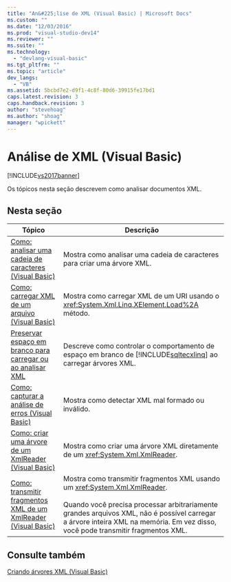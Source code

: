 ```yaml
---
title: "An&#225;lise de XML (Visual Basic) | Microsoft Docs"
ms.custom: ""
ms.date: "12/03/2016"
ms.prod: "visual-studio-dev14"
ms.reviewer: ""
ms.suite: ""
ms.technology: 
  - "devlang-visual-basic"
ms.tgt_pltfrm: ""
ms.topic: "article"
dev_langs: 
  - "VB"
ms.assetid: 5bcbd7e2-d9f1-4c8f-80d6-39915fe17bd1
caps.latest.revision: 3
caps.handback.revision: 3
author: "stevehoag"
ms.author: "shoag"
manager: "wpickett"
---
```

# An&#225;lise de XML (Visual Basic)
[!INCLUDE[vs2017banner](../../../../csharp/includes/vs2017banner.md)]

Os tópicos nesta seção descrevem como analisar documentos XML.  
  
## Nesta seção  
  
|Tópico|Descrição|  
|------------|---------------|  
|[Como: analisar uma cadeia de caracteres \(Visual Basic\)](../../../../visual-basic/programming-guide/concepts/linq/how-to-parse-a-string.md)|Mostra como analisar uma cadeia de caracteres para criar uma árvore XML.|  
|[Como: carregar XML de um arquivo \(Visual Basic\)](../../../../visual-basic/programming-guide/concepts/linq/how-to-load-xml-from-a-file.md)|Mostra como carregar XML de um URI usando o <xref:System.Xml.Linq.XElement.Load%2A> método.|  
|[Preservar espaço em branco para carregar ou ao analisar XML](../../../../visual-basic/programming-guide/concepts/linq/preserving-white-space-while-loading-or-parsing-xml.md)|Descreve como controlar o comportamento de espaço em branco de [!INCLUDE[sqltecxlinq](../../../../csharp/programming-guide/concepts/linq/includes/sqltecxlinq_md.md)] ao carregar árvores XML.|  
|[Como: capturar a análise de erros \(Visual Basic\)](../../../../visual-basic/programming-guide/concepts/linq/how-to-catch-parsing-errors.md)|Mostra como detectar XML mal formado ou inválido.|  
|[Como: criar uma árvore de um XmlReader \(Visual Basic\)](../../../../visual-basic/programming-guide/concepts/linq/how-to-create-a-tree-from-an-xmlreader.md)|Mostra como criar uma árvore XML diretamente de um <xref:System.Xml.XmlReader>.|  
|[Como: transmitir fragmentos XML de um XmlReader \(Visual Basic\)](../../../../visual-basic/programming-guide/concepts/linq/how-to-stream-xml-fragments-from-an-xmlreader.md)|Mostra como transmitir fragmentos XML usando um <xref:System.Xml.XmlReader>.<br /><br /> Quando você precisa processar arbitrariamente grandes arquivos XML, não é possível carregar a árvore inteira XML na memória. Em vez disso, você pode transmitir fragmentos XML.|  
  
## Consulte também  
 [Criando árvores XML \(Visual Basic\)](../../../../visual-basic/programming-guide/concepts/linq/creating-xml-trees.md)